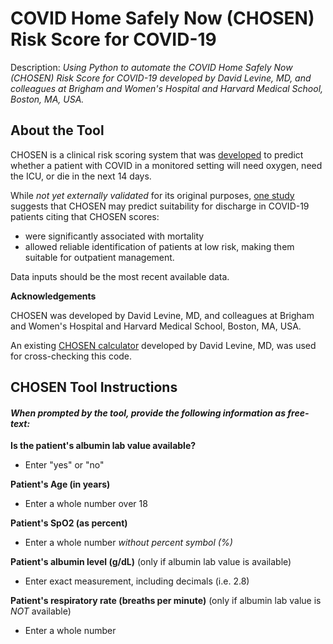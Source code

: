 # COVID Home Safely Now (CHOSEN) Risk Score for COVID-19
Description: *Using Python to automate the COVID Home Safely Now (CHOSEN) Risk Score for COVID-19 developed by David Levine, MD, and colleagues at Brigham and Women's Hospital and Harvard Medical School, Boston, MA, USA.*

## About the Tool
CHOSEN is a clinical risk scoring system that was [developed](https://pubmed.ncbi.nlm.nih.gov/33274414/) to predict whether a patient with COVID in a monitored setting will need oxygen, need the ICU, or die in the next 14 days. 

While *not yet externally validated* for its original purposes, [one study](https://pubmed.ncbi.nlm.nih.gov/34799814/) suggests that CHOSEN may predict suitability for discharge in COVID-19 patients citing that CHOSEN scores: 
*   were significantly associated with mortality
*   allowed reliable identification of patients at low risk, making them suitable for outpatient management.

Data inputs should be the most recent available data.

**Acknowledgements**

CHOSEN was developed by David Levine, MD, and colleagues at Brigham and Women's Hospital and Harvard Medical School, Boston, MA, USA.

An existing [CHOSEN calculator](https://www.mdcalc.com/covid-home-safely-now-chosen-risk-score-covid-19#evidence) developed by David Levine, MD, was used for cross-checking this code.

## CHOSEN Tool Instructions
#### *When prompted by the tool, provide the following information as free-text:*

**Is the patient's albumin lab value available?** 
*   Enter "yes" or "no"

**Patient's Age (in years)** 
*   Enter a whole number over 18

**Patient's SpO2 (as percent)** 
*   Enter a whole number *without percent symbol (%)*

**Patient's albumin level (g/dL)** (only if albumin lab value is available)
*   Enter exact measurement, including decimals (i.e. 2.8)

**Patient's respiratory rate (breaths per minute)** (only if albumin lab value is *NOT* available)
*   Enter a whole number
